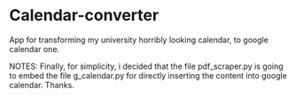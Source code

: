 # Calendar-converter

App for transforming my university horribly looking calendar, to google calendar one.

NOTES:
Finally, for simplicity, i decided that the file pdf_scraper.py is going to embed the file g_calendar.py for directly inserting the content into google calendar. Thanks.

